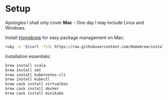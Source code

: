 # Setup

Apologies I shall only cover **Mac** - One day I may include Linux and Windows.

Install [Homebrew](https://brew.sh) for easy package management on Mac:

```bash
ruby -e "$(curl -fsSL https://raw.githubusercontent.com/Homebrew/install/master/install)"
```

Installation essentials:

```bash
brew install scala
brew install sbt
brew install kubernetes-cli
brew install kubectl
brew cask install virtualbox
brew cask install docker
brew cask install minikube
```